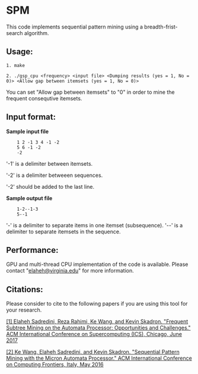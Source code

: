 # SPM

This code implements sequential pattern mining using a breadth-frist-search algorithm. 


## Usage:

`1. make`

`2. ./gsp_cpu <frequency> <input file> <Dumping results (yes = 1, No = 0)> <Allow gap between itemsets (yes = 1, No = 0)>`


You can set "Allow gap between itemsets" to "0" in order to mine the frequent consequtive itemsets. 



## Input format:

**Sample input file**

        1 2 -1 3 4 -1 -2
        5 6 -1 -2
        -2
        
'-1' is a delimiter between itemsets.

'-2' is a delimiter betweeen sequences.

'-2' should be added to the last line.
        
        
        
**Sample output file**

        1-2--1-3
        5--1


'-' is a delimiter to separate items in one itemset (subsequence).
'--' is a delimiter to separate itemsets in the sequence.



## Performance:

GPU and multi-thread CPU implementation of the code is available. Please contact "elaheh@virginia.edu" for more information. 


## Citations:
Please consider to cite to the following papers if you are using this tool for your research. 

[\[1\] Elaheh Sadredini, Reza Rahimi, Ke Wang, and Kevin Skadron. "Frequent Subtree Mining on the Automata Processor: Opportunities
and Challenges." ACM International Conference on Supercomputing (ICS), Chicago, June 2017](http://www.cs.virginia.edu/~skadron/Papers/sadredini_ics17.pdf) 

[\[2\] Ke Wang, Elaheh Sadredini, and Kevin Skadron. "Sequential Pattern Mining with the Micron Automata Processor." ACM International
Conference on Computing Frontiers, Italy, May 2016](http://www.cs.virginia.edu/~skadron/Papers/CF16_SPM_AP.pdf) 
